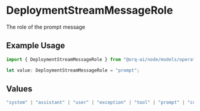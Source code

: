 # DeploymentStreamMessageRole

The role of the prompt message

## Example Usage

```typescript
import { DeploymentStreamMessageRole } from "@orq-ai/node/models/operations";

let value: DeploymentStreamMessageRole = "prompt";
```

## Values

```typescript
"system" | "assistant" | "user" | "exception" | "tool" | "prompt" | "correction" | "expected_output"
```